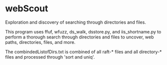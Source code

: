 # webScout
Exploration and discovery of searching through directories and files.

This program uses ffuf, wfuzz, ds_walk, dsstore.py, and iis_shortname.py to perform a thorough search through directories and files to uncover, web paths, directories, files, and more.  

The combindedListofDirs.txt is combined of all raft-* files and all directory-* files and processed through 'sort and uniq'. 
